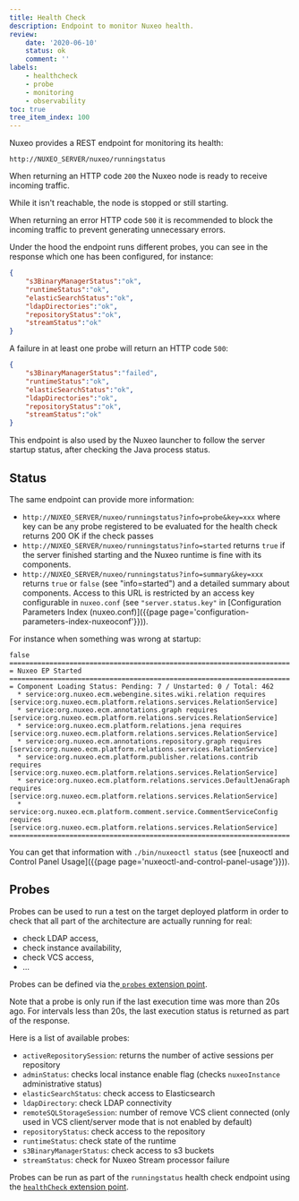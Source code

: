 ```yaml
---
title: Health Check
description: Endpoint to monitor Nuxeo health.
review:
    date: '2020-06-10'
    status: ok
    comment: ''
labels:
    - healthcheck
    - probe
    - monitoring
    - observability
toc: true
tree_item_index: 100
---
```


Nuxeo provides a REST endpoint for monitoring its health:

`http://NUXEO_SERVER/nuxeo/runningstatus`

When returning an HTTP code `200` the Nuxeo node is ready to receive incoming traffic.

While it isn't reachable, the node is stopped or still starting.

When returning an error HTTP code `500` it is recommended to block the incoming traffic to prevent generating unnecessary errors.

Under the hood the endpoint runs different probes, you can see in the response which one has been configured,
for instance:
```json
{
    "s3BinaryManagerStatus":"ok",
    "runtimeStatus":"ok",
    "elasticSearchStatus":"ok",
    "ldapDirectories":"ok",
    "repositoryStatus":"ok",
    "streamStatus":"ok"
}
```

A failure in at least one probe will return an HTTP code `500`:
```json
{
    "s3BinaryManagerStatus":"failed",
    "runtimeStatus":"ok",
    "elasticSearchStatus":"ok",
    "ldapDirectories":"ok",
    "repositoryStatus":"ok",
    "streamStatus":"ok"
}
```

This endpoint is also used by the Nuxeo launcher to follow the server startup status, after checking the Java process status.

## Status

The same endpoint can provide more information:
- `http://NUXEO_SERVER/nuxeo/runningstatus?info=probe&key=xxx`  where key can be any probe registered to be evaluated for the health check returns 200 OK if the check passes
- `http://NUXEO_SERVER/nuxeo/runningstatus?info=started` returns `true` if the server finished starting and the Nuxeo runtime is fine with its components.
- `http://NUXEO_SERVER/nuxeo/runningstatus?info=summary&key=xxx` returns `true` or `false` (see "info=started") and a detailed summary about components. Access to this URL is restricted by an access key configurable in `nuxeo.conf` (see `"server.status.key"` in [Configuration Parameters Index (nuxeo.conf)]({{page page='configuration-parameters-index-nuxeoconf'}})).

For instance when something was wrong at startup:
```
false
======================================================================
= Nuxeo EP Started
======================================================================
= Component Loading Status: Pending: 7 / Unstarted: 0 / Total: 462
  * service:org.nuxeo.ecm.webengine.sites.wiki.relation requires [service:org.nuxeo.ecm.platform.relations.services.RelationService]
  * service:org.nuxeo.ecm.annotations.graph requires [service:org.nuxeo.ecm.platform.relations.services.RelationService]
  * service:org.nuxeo.ecm.platform.relations.jena requires [service:org.nuxeo.ecm.platform.relations.services.RelationService]
  * service:org.nuxeo.ecm.annotations.repository.graph requires [service:org.nuxeo.ecm.platform.relations.services.RelationService]
  * service:org.nuxeo.ecm.platform.publisher.relations.contrib requires [service:org.nuxeo.ecm.platform.relations.services.RelationService]
  * service:org.nuxeo.ecm.platform.relations.services.DefaultJenaGraph requires [service:org.nuxeo.ecm.platform.relations.services.RelationService]
  * service:org.nuxeo.ecm.platform.comment.service.CommentServiceConfig requires [service:org.nuxeo.ecm.platform.relations.services.RelationService]
======================================================================
```

You can get that information with `./bin/nuxeoctl status` (see [nuxeoctl and Control Panel Usage]({{page page='nuxeoctl-and-control-panel-usage'}})).

## Probes

Probes can be used to run a test on the target deployed platform in order to check that all part of the architecture are actually running for real:

*   check LDAP access,
*   check instance availability,
*   check VCS access,
*   ...

Probes can be defined via the[ `probes` extension point](http://explorer.nuxeo.org/nuxeo/site/distribution/latest/viewExtensionPoint/org.nuxeo.ecm.core.management.CoreManagementComponent--probes).

Note that a probe is only run if the last execution time was more than 20s ago. For intervals less than 20s, the last execution status is returned as part of the response.

Here is a list of available probes:

* `activeRepositorySession`: returns the number of active sessions per repository
* `adminStatus`: checks local instance enable flag (checks `nuxeoInstance` administrative status)
* `elasticSearchStatus`: check access to Elasticsearch
* `ldapDirectory`: check LDAP connectivity
* `remoteSQLStorageSession`: number of remove VCS client connected (only used in VCS client/server mode that is not enabled by default)
* `repositoryStatus`: check access to the repository
* `runtimeStatus`: check state of the runtime
* `s3BinaryManagerStatus`: check access to s3 buckets
* `streamStatus`: check for Nuxeo Stream processor failure

Probes can be run as part of the `runningstatus` health check endpoint using the [`healthCheck` extension point](http://explorer.nuxeo.org/nuxeo/site/distribution/latest/viewExtensionPoint/org.nuxeo.ecm.core.management.CoreManagementComponent--healthCheck).
